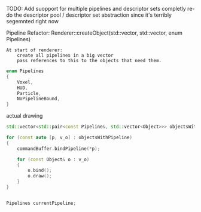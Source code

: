 

TODO:
Add suopport for multiple pipelines and descriptor sets
completly re-do the descriptor pool / descriptor set abstraction since it's terribly segemnted right now


Pipeline Refactor:
    Renderer::createObject(std::vector<Vertex>, std::vector<Index>, enum Pipelines)


    At start of renderer:
        create all pipelines in a big vector
        pass references to this to the objects that need them.


```cpp
enum Pipelines
{
    Voxel,
    HUD,
    Particle,
    NoPipelineBound,
}
```

actual drawing
```cpp
std::vector<std::pair<const Pipeline&, std::vector<Object>>> objectsWithPipeline;

for (const auto [p, v_o] : objectsWithPipeline)
{
    commandBuffer.bindPipeline(*p);

    for (const Object& o : v_o)
    {
        o.bind();
        o.draw();
    }
}


Pipelines currentPipeline;